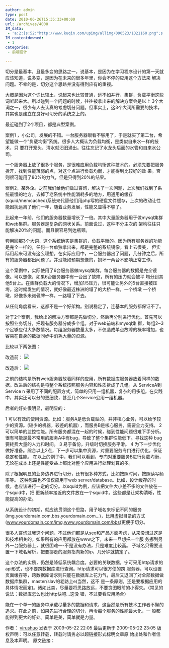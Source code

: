 ```yaml
---
author: admin
type: post
date: 2010-06-26T15:35:33+00:00
url: /archives/4008
IM_data:
 - 'a:2:{s:52:"http://www.kuqin.com/upimg/allimg/090523/1021160.png";s:52:"http://www.kuqin.com/upimg/allimg/090523/1021160.png";s:52:"http://www.kuqin.com/upimg/allimg/090523/1021161.png";s:52:"http://www.kuqin.com/upimg/allimg/090523/1021161.png";}'
IM_contentdowned:
 - 1
categories:
 - 前端设计

---
```

切分是最基本，且最多变的思路之一，说基本，是因为在学习程序设计的第一天就应该知道，说多变，是因为在未来的很多年里，你会不停的应用这个方法来 解决问题。不幸的是，切分这个思路并没有得到应有的重视。

大概是因为这个词比较土，说起来也比较普通，远不如并行，集群，负载平衡这些词听起来大。所以碰到一个问题的时候，往往被拿出来的解决方案会是以上 3个大词之一，很少有人去认真的考虑切分问题。但事实上，这3个大词所需要的技术，其实也是建立在良好可切分的系统之上的。

最近碰到了2个项目，都是典型案例。

案例1 ，小公司，发展的不错。一台服务器眼看不够用了，于是就买了第二台，希望能做一个”负载均衡”系统。很多人大概认为负载均衡，是类似自来水一样的技术，只 要打开笼头，清水就汩汩涌出。往往忘记了水龙头后面的水管和自来水公司。

一个服务器上放了很多个服务，是很难应用负载均衡这种技术的。必须先要把服务拆开，找到性能薄弱的点，对这个点进行负载均衡，才能得到比较好的效 果。否则很可能用了80%的力气，但是只得到20%的结果。

案例2，某外企。之前我们给他们做过咨询，解决了一次问题，上次我们找到了系统最慢的地方，去掉了老系统中性能消耗多的地方，用通用的缓存 (squid/memcached)系统来代替他们用php写的硬盘文件缓存，上次的改动让性能困扰远离了他们一年，随着业务发展，性能又显得不够了。

比起来一年前，他们的服务器数量增长了一倍。其中大量服务器用于做mysql集群和web集群。服务器是复杂的网状关系。前面说过，这种不分主次的 架构往往只能解决20%的问题。而且很容易到达瓶颈。

套用回那3个大词，这个系统确实是集群的，负载平衡的。因为所有服务器的功能是完全一样的，任何一台单独拿出来，都是完整的系统镜像。看上去很美， 但实际用起来可没有这么理想。在实际应用中，一台服务器出了问题，几分钟之后，所有的服务器都出问题了。并没能如预期想像的，损坏一两台不影响正常工作。

这个案例中，实际使用了6台服务器做mysql集群。每台服务器的数据是完全镜像。可以想像，如果6台服务器中有一台出了故障，所有的压力就会被平 均分到其他5台上。在集群负载大的情况下，增加1/5压力，很可能让另外的5台直接被压垮。这时候发生的情况，就好像最近株洲的塌了的大桥一样，一个桥墩 一个桥墩，好像多米诺骨牌一样，一路塌了下去。

从任何角度看来，这都不是一个好架构。别说稳定了，连基本的服务都保证不了。

对于2个案例，我给出的解决方案都是先做切分，然后再分别进行优化。首先可以按照业务切分，把现有服务器分成多个组。对于web前端和mysql集 群，每组2~3个足够应付大多数情况。每组服务器数量太多，不仅造成单点故障的概率增加，也容易在自身的数据同步中消耗大量的资源。

比较以下两张图：

改造前：
[![](http://blog.haohtml.com/wp-content/uploads/2010/06/1021160.png)][1]

改造后：
[![](http://blog.haohtml.com/wp-content/uploads/2010/06/10211611.png)][2]

之前的结构是所有web服务器放着同样的应用，所有数据库服务器放着同样的数据。改进后的结构是将整个系统按照服务内容和性质拆成了几组。从 ServiceA到Service n 采用了不同的配置方式，简单的只用一组机器，复杂的用多组。在实践中，其实还可以分的更细致，甚至几个Service公用一组机器。

后者的好处很明显，最明显的：

1 可以有效的使用资源。比如：服务A是低负载型的，并非核心业务，可以给予较少的资源。(较少的机器，较差的机器) ，而服务B是核心服务，需要全力支持。
2 可以简单的监控性能。所有服务都混在一起的时候，碰到性能问题很难下手分析。很有可能是最不常用的服务A中有bug，导致了整个集群性能低下。寻找这种 bug要耗费大量的人力和时间。
3 易于备份，升级时切换服务平滑。
4 为下一步优化做好准备。综合以上2点，下一步可以集中资源，对重要服务专门进行优化，保证稳定和性能。
在以上的例子中，我们可以看到，专门对重要服务B进行负载均衡，无论在成本上还是性能受益上都比对整个应用进行处理划算的多。

除了根据明显的业务边界进行切分，还有很多种方式，比如按照时间，按照读写频率等。
这种思路也不仅仅应用于web server/database。比如，设计缓存的时候，也应该进行一定的切分。以squid为例，应该把文件大小差不多的文件放在一个squid中，把 更新频率接近的文件放在一个squid中。这些都是让架构清晰，性能提高的办法。

从系统设计的初期，就应该贯彻这个思路，用子域名来标记不同的服务 (img.yourdomain.com,bbs.yourdomain.com…)，比用虚拟目录的方式 (www.yourdomain.com/img,www.yourdomain.com/bbs)更便于切分。

很多人咨询过我这个问题，不过他们都是从seo和产品方面考虑，从来没想过这是和技术相关的。如果所有的应用都放在www之下，未来一旦想把一个服 务挪到另外一台服务器上，就很困难—-不是没有办法，只是难度比较高。 子域名只需要设置一下域名解析，把要挪走的服务指向新的ip，几分钟就搞定了。

这个办法的实质，仍然是降低系统耦合度。必要的关联数据，宁可采用http请求的api形式，也不要跨数据库进行查询。http请求可以很方便的跨 服务器，可以设置页面缓存等，跨数据库请求则只能在数据库上花力气，最后又退回了对全部数据做数据库集群，master/slav的老路上e(当然，这不 是一条原则，还是要根据应用的具体情况而定)。诸如此类，尽量要将思路放远，不要贪图眼前的小得失。（常见的说法：数据库怎么也比http快吧…这没 错，不过要看应用场合）

能在一个单一的服务中承载尽量多的数据和请求，这当然是所有技术工作者不懈的追求。在此之前，如果先进行合理的切分，再令每个服务的性能最大化，一 般都能得到更大的好处。简单是美，简单就是力量。

作者： [virushuo](http://www.devep.net/) 发表于 2009-05-22 22:05 最后更新于 2009-05-22 23:05
版权声明：可以任意转载，转载时请务必以超链接形式标明文章原 始出处和作者信息及本声明。
原文链接：

 [1]: http://blog.haohtml.com/wp-content/uploads/2010/06/1021160.png
 [2]: http://blog.haohtml.com/wp-content/uploads/2010/06/10211611.png